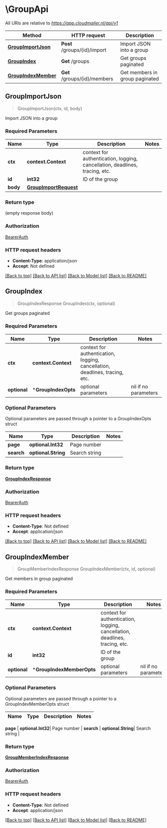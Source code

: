 # \GroupApi

All URIs are relative to *https://app.cloudmailer.nl/api/v1*

Method | HTTP request | Description
------------- | ------------- | -------------
[**GroupImportJson**](GroupApi.md#GroupImportJson) | **Post** /groups/{id}/import | Import JSON into a group
[**GroupIndex**](GroupApi.md#GroupIndex) | **Get** /groups | Get groups paginated
[**GroupIndexMember**](GroupApi.md#GroupIndexMember) | **Get** /groups/{id}/members | Get members in group paginated



## GroupImportJson

> GroupImportJson(ctx, id, body)

Import JSON into a group

### Required Parameters


Name | Type | Description  | Notes
------------- | ------------- | ------------- | -------------
**ctx** | **context.Context** | context for authentication, logging, cancellation, deadlines, tracing, etc.
**id** | **int32**| ID of the group | 
**body** | [**GroupImportRequest**](GroupImportRequest.md)|  | 

### Return type

 (empty response body)

### Authorization

[BearerAuth](../README.md#BearerAuth)

### HTTP request headers

- **Content-Type**: application/json
- **Accept**: Not defined

[[Back to top]](#) [[Back to API list]](../README.md#documentation-for-api-endpoints)
[[Back to Model list]](../README.md#documentation-for-models)
[[Back to README]](../README.md)


## GroupIndex

> GroupIndexResponse GroupIndex(ctx, optional)

Get groups paginated

### Required Parameters


Name | Type | Description  | Notes
------------- | ------------- | ------------- | -------------
**ctx** | **context.Context** | context for authentication, logging, cancellation, deadlines, tracing, etc.
 **optional** | ***GroupIndexOpts** | optional parameters | nil if no parameters

### Optional Parameters

Optional parameters are passed through a pointer to a GroupIndexOpts struct


Name | Type | Description  | Notes
------------- | ------------- | ------------- | -------------
 **page** | **optional.Int32**| Page number | 
 **search** | **optional.String**| Search string | 

### Return type

[**GroupIndexResponse**](GroupIndexResponse.md)

### Authorization

[BearerAuth](../README.md#BearerAuth)

### HTTP request headers

- **Content-Type**: Not defined
- **Accept**: application/json

[[Back to top]](#) [[Back to API list]](../README.md#documentation-for-api-endpoints)
[[Back to Model list]](../README.md#documentation-for-models)
[[Back to README]](../README.md)


## GroupIndexMember

> GroupMemberIndexResponse GroupIndexMember(ctx, id, optional)

Get members in group paginated

### Required Parameters


Name | Type | Description  | Notes
------------- | ------------- | ------------- | -------------
**ctx** | **context.Context** | context for authentication, logging, cancellation, deadlines, tracing, etc.
**id** | **int32**| ID of the group | 
 **optional** | ***GroupIndexMemberOpts** | optional parameters | nil if no parameters

### Optional Parameters

Optional parameters are passed through a pointer to a GroupIndexMemberOpts struct


Name | Type | Description  | Notes
------------- | ------------- | ------------- | -------------

 **page** | **optional.Int32**| Page number | 
 **search** | **optional.String**| Search string | 

### Return type

[**GroupMemberIndexResponse**](GroupMemberIndexResponse.md)

### Authorization

[BearerAuth](../README.md#BearerAuth)

### HTTP request headers

- **Content-Type**: Not defined
- **Accept**: application/json

[[Back to top]](#) [[Back to API list]](../README.md#documentation-for-api-endpoints)
[[Back to Model list]](../README.md#documentation-for-models)
[[Back to README]](../README.md)

